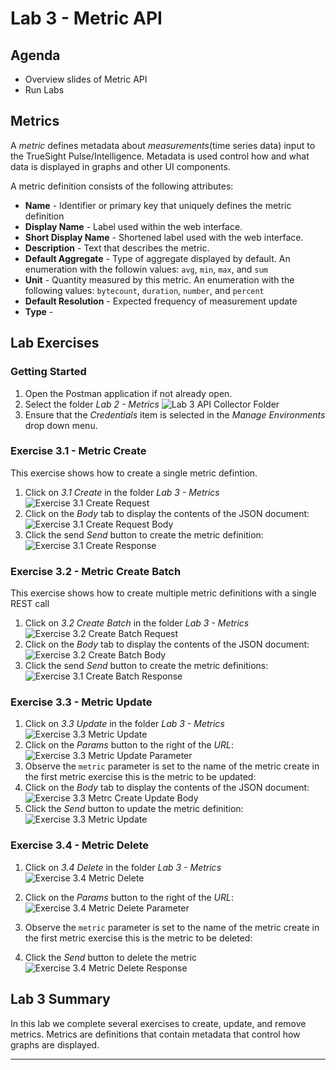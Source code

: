 Lab 3 - Metric API
==================

Agenda
------
- Overview slides of Metric API
- Run Labs

Metrics
-------

A _metric_ defines metadata about _measurements_(time series data) input to the TrueSight Pulse/Intelligence. Metadata
is used control how and what data is displayed in graphs and other UI components.

A metric definition consists of the following attributes:

- **Name** - Identifier or primary key that uniquely defines the metric definition
- **Display Name** - Label used within the web interface.
- **Short Display Name** - Shortened label used with the web interface.
- **Description** - Text that describes the metric.
- **Default Aggregate** - Type of aggregate displayed by default. An enumeration with the followin values: 
`avg`, `min`, `max`, and `sum`
- **Unit** - Quantity measured by this metric. An enumeration with the following values: `bytecount`,
`duration`, `number`, and `percent`
- **Default Resolution** - Expected frequency of measurement update
- **Type** - 


Lab Exercises
-------------

### Getting Started

1. Open the Postman application if not already open.
2. Select the folder _Lab 2 - Metrics_
    ![Lab 3 API Collector Folder](images/lab3/lab3-metrics-folder.png)
3. Ensure that the _Credentials_ item is selected in the _Manage Environments_ drop down menu.
    
### Exercise 3.1 - Metric Create

This exercise shows how to create a single metric defintion.

1. Click on _3.1 Create_ in the folder _Lab 3 - Metrics_
    ![Exercise 3.1 Create Request](images/lab3/ex-3.1-start.png)
2. Click on the _Body_ tab to display the contents of the JSON document:
    ![Exercise 3.1 Create Request Body](images/lab3/ex-3.1-body.png)
3. Click the send _Send_ button to create the metric definition:
    ![Exercise 3.1 Create Response](images/lab3/ex-3.1-sent.png)


### Exercise 3.2 - Metric Create Batch

This exercise shows how to create multiple metric definitions with a single REST call

1. Click on _3.2 Create Batch_ in the folder _Lab 3 - Metrics_
    ![Exercise 3.2 Create Batch Request](images/lab3/ex-3.2-start.png)
2. Click on the _Body_ tab to display the contents of the JSON document:
    ![Exercise 3.2 Create Batch Body](images/lab3/ex-3.2-body.png)
3. Click the send _Send_ button to create the metric definitions:
    ![Exercise 3.1 Create Batch Response](images/lab3/ex-3.2-sent.png)


### Exercise 3.3 - Metric Update

1. Click on _3.3 Update_ in the folder _Lab 3 - Metrics_
    ![Exercise 3.3 Metric Update](images/lab3/ex-3.3-start.png)
2. Click on the _Params_ button to the right of the _URL_:
    ![Exercise 3.3 Metric Update Parameter](images/lab3/ex-3.3-params.png)
3. Observe the `metric` parameter is set to the name of the metric create in the first metric exercise this is the
metric to be updated:
4. Click on the _Body_ tab to display the contents of the JSON document:
    ![Exercise 3.3 Metrc Create Update Body](images/lab3/ex-3.3-body.png)
5. Click the _Send_ button to update the metric definition:
    ![Exercise 3.3 Metric Update](images/lab3/ex-3.3-sent.png)


### Exercise 3.4 - Metric Delete

1. Click on _3.4 Delete_ in the folder _Lab 3 - Metrics_
    ![Exercise 3.4 Metric Delete](images/lab3/ex-3.4-start.png)
2. Click on the _Params_ button to the right of the _URL_:
    ![Exercise 3.4 Metric Delete Parameter](images/lab3/ex-3.4-params.png)
3. Observe the `metric` parameter is set to the name of the metric create in the first metric exercise this is the
metric to be deleted:
    
4. Click the _Send_ button to delete the metric
    ![Exercise 3.4 Metric Delete Response](images/lab3/ex-3.4-sent.png)
    
Lab 3 Summary
-------------

In this lab we complete several exercises to create, update, and remove metrics. Metrics are definitions that contain
metadata that control how graphs are displayed.


****
